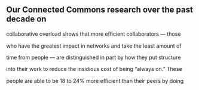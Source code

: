 ## Our Connected Commons research over the past decade on

collaborative overload shows that more eﬃcient collaborators — those

who have the greatest impact in networks and take the least amount of

time from people — are distinguished in part by how they put structure

into their work to reduce the insidious cost of being “always on.” These

people are able to be 18 to 24% more eﬃcient than their peers by doing